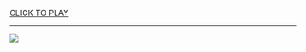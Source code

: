
<a href="https://premium76.site?title=only_up_unblocked_games&ref=13M">CLICK TO PLAY</a></h3>
<hr>

<a href="https://premium76.site?title=only_up_unblocked_games&ref=13M"><img src="https://clearcache.store/games.png"></a>


